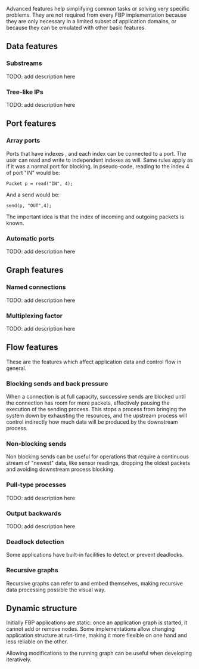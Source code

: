 Advanced features help simplifying common tasks or solving very specific problems. They are not required from every FBP implementation because they are only necessary in a limited subset of application domains, or because they can be emulated with other basic features.

## Data features

### Substreams

TODO: add description here

### Tree-like IPs

TODO: add description here

## Port features

### Array ports

Ports that have indexes , and each index can be connected to a port. The user can read and write to independent indexes as will. Same rules apply as if it was a normal port for blocking.
In pseudo-code, reading to the index 4 of port "IN" would be:

`Packet p = read("IN", 4);`

And a send would be:

`send(p, "OUT",4);`

The important idea is that the index of incoming and outgoing packets is known.

### Automatic ports

TODO: add description here

## Graph features

### Named connections

TODO: add description here

### Multiplexing factor

TODO: add description here

## Flow features

These are the features which affect application data and control flow in general.

### Blocking sends and back pressure

When a connection is at full capacity, successive sends are blocked until the connection has room for more packets, effectively pausing the execution of the sending process. This stops a process from bringing the system down by exhausting the resources, and the upstream process will control indirectly how much data will be produced by the downstream process.


### Non-blocking sends

Non blocking sends can be useful for operations that require a continuous stream of "newest" data, like sensor readings, dropping the oldest packets and avoiding downstream process blocking.

### Pull-type processes

TODO: add description here

### Output backwards

TODO: add description here

### Deadlock detection

Some applications have built-in facilities to detect or prevent deadlocks.

### Recursive graphs

Recursive graphs can refer to and embed themselves, making recursive data processing possible the visual way.

## Dynamic structure

Initially FBP applications are static: once an application graph is started, it cannot add or remove nodes. Some implementations allow changing application structure at run-time, making it more flexible on one hand and less reliable on the other.

Allowing modifications to the running graph can be useful when developing iteratively.